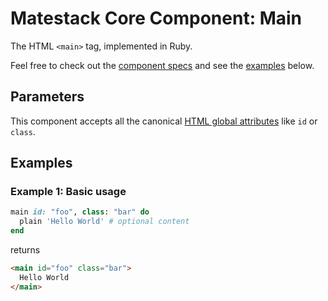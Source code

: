 # Matestack Core Component: Main

The HTML `<main>` tag, implemented in Ruby.

Feel free to check out the [component specs](/spec/usage/components/main_spec.rb) and see the [examples](#examples) below.

## Parameters
This component accepts all the canonical [HTML global attributes](https://www.w3schools.com/tags/ref_standardattributes.asp) like `id` or `class`.

## Examples

### Example 1: Basic usage

```ruby
main id: "foo", class: "bar" do
  plain 'Hello World' # optional content
end
```

returns

```html
<main id="foo" class="bar">
  Hello World
</main>
```
